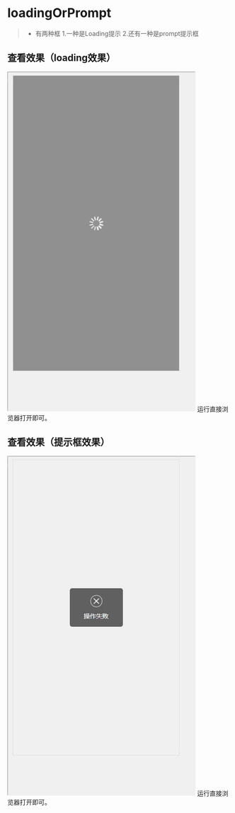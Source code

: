 # loadingOrPrompt
>* 有两种框 1.一种是Loading提示  2.还有一种是prompt提示框

## 查看效果（loading效果）
![效果图](https://github.com/sulishibaobei/loadingOrPrompt/blob/master/20180813-1.gif)
运行直接浏览器打开即可。

## 查看效果（提示框效果）
![效果图](https://github.com/sulishibaobei/loadingOrPrompt/blob/master/20180813-2.gif)
运行直接浏览器打开即可。

